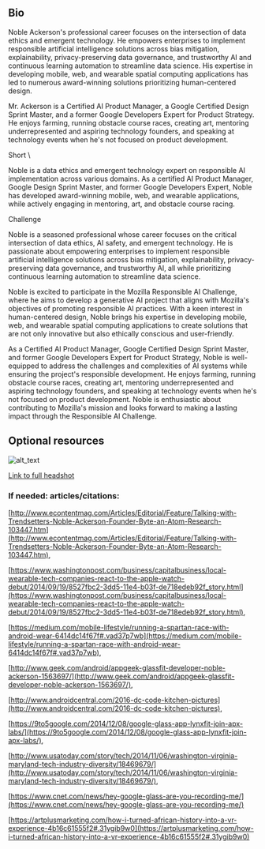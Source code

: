 ## Bio

Noble Ackerson's professional career focuses on the intersection of data ethics and emergent technology. He empowers enterprises to implement responsible artificial intelligence solutions across bias mitigation, explainability, privacy-preserving data governance, and trustworthy AI and continuous learning automation to streamline data science. His expertise in developing mobile, web, and wearable spatial computing applications has led to numerous award-winning solutions prioritizing human-centered design.

Mr. Ackerson is a Certified AI Product Manager, a Google Certified Design Sprint Master, and a former Google Developers Expert for Product Strategy. He enjoys farming, running obstacle course races, creating art, mentoring underrepresented and aspiring technology founders, and speaking at technology events when he's not focused on product development.

Short \


Noble is a data ethics and emergent technology expert on responsible AI implementation across various domains. As a certified AI Product Manager, Google Design Sprint Master, and former Google Developers Expert, Noble has developed award-winning mobile, web, and wearable applications, while actively engaging in mentoring, art, and obstacle course racing.

Challenge

Noble is a seasoned professional whose career focuses on the critical intersection of data ethics, AI safety, and emergent technology. He is passionate about empowering enterprises to implement responsible artificial intelligence solutions across bias mitigation, explainability, privacy-preserving data governance, and trustworthy AI, all while prioritizing continuous learning automation to streamline data science.

Noble is excited to participate in the Mozilla Responsible AI Challenge, where he aims to develop a generative AI project that aligns with Mozilla's objectives of promoting responsible AI practices. With a keen interest in human-centered design, Noble brings his expertise in developing mobile, web, and wearable spatial computing applications to create solutions that are not only innovative but also ethically conscious and user-friendly.

As a Certified AI Product Manager, Google Certified Design Sprint Master, and former Google Developers Expert for Product Strategy, Noble is well-equipped to address the challenges and complexities of AI systems while ensuring the project's responsible development. He enjoys farming, running obstacle course races, creating art, mentoring underrepresented and aspiring technology founders, and speaking at technology events when he's not focused on product development. Noble is enthusiastic about contributing to Mozilla's mission and looks forward to making a lasting impact through the Responsible AI Challenge.


## Optional resources


![alt_text](images/image1.jpg "image_tooltip")


[Link to full headshot](https://drive.google.com/file/d/1aKQCQY_PJ8jYuh9bP10EYYmsWbgOM651/view?usp=sharing) 


### If needed: articles/citations: 

[http://www.econtentmag.com/Articles/Editorial/Feature/Talking-with-Trendsetters-Noble-Ackerson-Founder-Byte-an-Atom-Research-103447.htm](http://www.econtentmag.com/Articles/Editorial/Feature/Talking-with-Trendsetters-Noble-Ackerson-Founder-Byte-an-Atom-Research-103447.htm), 

[https://www.washingtonpost.com/business/capitalbusiness/local-wearable-tech-companies-react-to-the-apple-watch-debut/2014/09/19/8527fbc2-3dd5-11e4-b03f-de718edeb92f_story.html](https://www.washingtonpost.com/business/capitalbusiness/local-wearable-tech-companies-react-to-the-apple-watch-debut/2014/09/19/8527fbc2-3dd5-11e4-b03f-de718edeb92f_story.html),

[https://medium.com/mobile-lifestyle/running-a-spartan-race-with-android-wear-6414dc14f67f#.vad37p7wb](https://medium.com/mobile-lifestyle/running-a-spartan-race-with-android-wear-6414dc14f67f#.vad37p7wb),

[http://www.geek.com/android/appgeek-glassfit-developer-noble-ackerson-1563697/](http://www.geek.com/android/appgeek-glassfit-developer-noble-ackerson-1563697/), 

[http://www.androidcentral.com/2016-dc-code-kitchen-pictures](http://www.androidcentral.com/2016-dc-code-kitchen-pictures),

[https://9to5google.com/2014/12/08/google-glass-app-lynxfit-join-apx-labs/](https://9to5google.com/2014/12/08/google-glass-app-lynxfit-join-apx-labs/),

[http://www.usatoday.com/story/tech/2014/11/06/washington-virginia-maryland-tech-industry-diversity/18469679/](http://www.usatoday.com/story/tech/2014/11/06/washington-virginia-maryland-tech-industry-diversity/18469679/),

[https://www.cnet.com/news/hey-google-glass-are-you-recording-me/](https://www.cnet.com/news/hey-google-glass-are-you-recording-me/)

[https://artplusmarketing.com/how-i-turned-african-history-into-a-vr-experience-4b16c61555f2#.31ygib9w0](https://artplusmarketing.com/how-i-turned-african-history-into-a-vr-experience-4b16c61555f2#.31ygib9w0)
